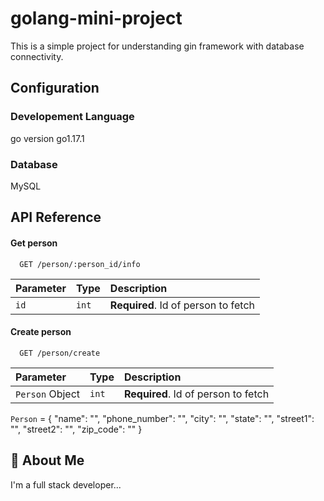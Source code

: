 # golang-mini-project
This is a simple project for understanding gin framework with database connectivity.

## Configuration

### Developement Language
go version go1.17.1

### Database
MySQL


## API Reference

#### Get person

```http
  GET /person/:person_id/info
```

| Parameter | Type     | Description                         |
| :-------- | :------- | :--------------------------------   |
| `id`      | `int`    | **Required**. Id of person to fetch |


#### Create person

```http
  GET /person/create
```

| Parameter        | Type     | Description                         |
| :--------------  | :------- | :--------------------------------   |
| `Person` Object  | `int`    | **Required**. Id of person to fetch |


`Person` = {
        "name": "",
        "phone_number": "",
        "city": "",
        "state": "",
        "street1": "",
        "street2": "",
        "zip_code": ""
    }

  
## 🚀 About Me
I'm a full stack developer...